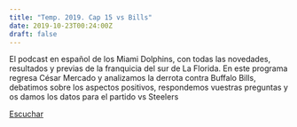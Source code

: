 ```yaml
---
title: "Temp. 2019. Cap 15 vs Bills"
date: 2019-10-23T00:24:00Z
draft: false
---
```


El podcast en español de los Miami Dolphins, con todas las novedades, resultados y previas de la franquicia del sur de La Florida.
En este programa regresa César Mercado y analizamos la derrota contra Buffalo Bills, debatimos sobre los aspectos positivos, respondemos vuestras preguntas y os damos los datos para el partido vs Steelers

[Escuchar](https://www.ivoox.com/temp-2019-cap-15-vs-bills-audios-mp3_rf_43415979_1.html)
